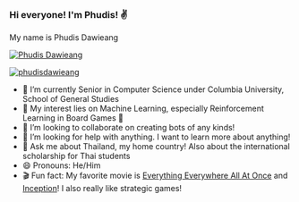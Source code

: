 ### Hi everyone! I'm Phudis! ✌️

<!--
**MirrorCraze/MirrorCraze** is a ✨ _special_ ✨ repository because its `README.md` (this file) appears on your GitHub profile.

Here are some ideas to get you started:

- 🔭 I’m currently working on ...
- 🌱 I’m currently learning ...
- 👯 I’m looking to collaborate on ...
- 🤔 I’m looking for help with ...
- 💬 Ask me about ...
- 📫 How to reach me: ...
- 😄 Pronouns: ...
- ⚡ Fun fact: ...
-->

My name is Phudis Dawieang

<p align="left"> <a href="https://www.linkedin.com/in/phudis-dawieang-a56365191/" target="blank"><img src="https://img.shields.io/badge/LinkedIn-0077B5?style=for-the-badge&logo=linkedin&logoColor=white" alt="Phudis Dawieang" /></a> </p>
<p align="left"> <a href="https://www.kaggle.com/phudisdawieang" target="blank"><img src="https://img.shields.io/badge/Kaggle-20BEFF?style=for-the-badge&logo=Kaggle&logoColor=white" alt="phudisdawieang" /></a> </p>

- 🌱 I’m currently Senior in Computer Science under Columbia University, School of General Studies
- 🔭 My interest lies on Machine Learning, especially Reinforcement Learning in Board Games 🎲
- 👯 I’m looking to collaborate on creating bots of any kinds!
- 🤔 I’m looking for help with anything. I want to learn more about anything!
- 💬 Ask me about Thailand, my home country! Also about the international scholarship for Thai students
- 😄 Pronouns: He/Him
- 🎬 Fun fact: My favorite movie is [Everything Everywhere All At Once](https://www.imdb.com/title/tt6710474/) and [Inception](https://www.imdb.com/title/tt1375666)! I also really like strategic games!
